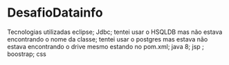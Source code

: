 # DesafioDatainfo

Tecnologias utilizadas eclipse;
Jdbc;
tentei usar o HSQLDB mas não estava encontrando o nome da classe;
tentei usar o postgres mas estava não estava encontrando o drive mesmo estando no pom.xml;
java 8;
jsp ;
boostrap;
css

